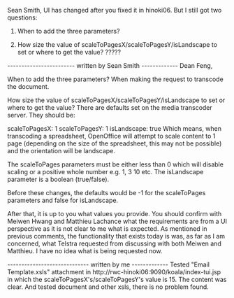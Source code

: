Sean Smith, UI has changed after you fixed it in hinoki06. But I still got two questions:

1. When to add the three parameters?

2. How size the value of scaleToPagesX/scaleToPagesY/isLandscape to set or where to get the value? ?????

------------------------ written by Sean Smith -------------
Dean Feng,

When to add the three parameters?
When making the request to transcode the document.

How size the value of scaleToPagesX/scaleToPagesY/isLandscape to set or where to get the value?
There are defaults set on the media transcoder server. They should be:

scaleToPagesX: 1
scaleToPagesY: 1
isLandscape: true
Which means, when transcoding a spreadsheet, OpenOffice will attempt to scale content to 1 page (depending on the size of the spreadsheet, this may not be possible) and the orientation will be landscape.

The scaleToPages parameters must be either less than 0 which will disable scaling or a positive whole number e.g. 1, 3 10 etc. The isLandscape parameter is a boolean (true/false).

Before these changes, the defaults would be -1 for the scaleToPages parameters and false for isLandscape.

After that, it is up to you what values you provide. You should confirm with Meiwen Hwang and Matthieu Lachance what the requirements are from a UI perspective as it is not clear to me what is expected. As mentioned in previous comments, the functionality that exists today is was, as far as I am concerned, what Telstra requested from discussing with both Meiwen and Matthieu. I have no idea what is being requested now.

----------------------------- written by me -------------
Tested "Email Template.xsls" attachment in http://rwc-hinoki06:9090/koala/index-tui.jsp in which the scaleToPagesX's/scaleToPagesY's value is 15.
The content was clear. And tested document and other xsls, there is no problem found.
